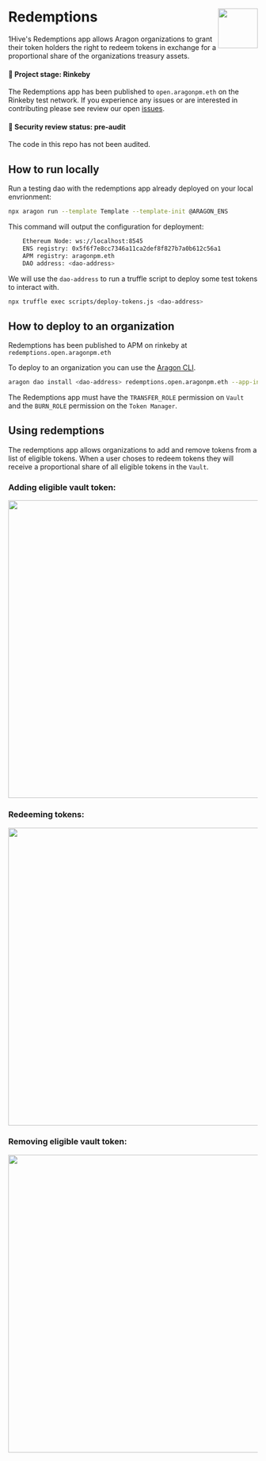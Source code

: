 # Redemptions <img align="right" src="https://github.com/1Hive/website/blob/master/website/static/img/bee.png" height="80px" />

1Hive's Redemptions app allows Aragon organizations to grant their token holders the right to redeem tokens in exchange for a proportional share of the organizations treasury assets.

#### 🐲 Project stage: Rinkeby

The Redemptions app has been published to `open.aragonpm.eth` on the Rinkeby test network. If you experience any issues or are interested in contributing please see review our open [issues](https://github.com/1hive/redemptions/issues).

#### 🚨 Security review status: pre-audit

The code in this repo has not been audited.

## How to run locally

Run a testing dao with the redemptions app already deployed on your local envrionment:

```sh
npx aragon run --template Template --template-init @ARAGON_ENS
```

This command will output the configuration for deployment:

```sh
    Ethereum Node: ws://localhost:8545
    ENS registry: 0x5f6f7e8cc7346a11ca2def8f827b7a0b612c56a1
    APM registry: aragonpm.eth
    DAO address: <dao-address>
```

We will use the `dao-address` to run a truffle script to deploy some test tokens to interact with.

```sh
npx truffle exec scripts/deploy-tokens.js <dao-address>
```

## How to deploy to an organization

Redemptions has been published to APM on rinkeby at `redemptions.open.aragonpm.eth`

To deploy to an organization you can use the [Aragon CLI](https://hack.aragon.org/docs/cli-intro.html).

```sh
aragon dao install <dao-address> redemptions.open.aragonpm.eth --app-init-args <vault-address> <token-manager-address>
```

The Redemptions app must have the `TRANSFER_ROLE` permission on `Vault` and the `BURN_ROLE` permission on the `Token Manager`.

## Using redemptions

The redemptions app allows organizations to add and remove tokens from a list of eligible tokens. When a user choses to redeem tokens they will receive a proportional share of all eligible tokens in the `Vault`.

### Adding eligible vault token:
<img src="https://raw.githubusercontent.com/1Hive/redemptions-app/master/docs/resources/add-token.gif" width="600" />

### Redeeming tokens:
<img src="https://raw.githubusercontent.com/1Hive/redemptions-app/master/docs/resources/redeem.gif" width="600" />

### Removing eligible vault token:
<img src="https://raw.githubusercontent.com/1Hive/redemptions-app/master/docs/resources/remove-token.gif" width="600" />
